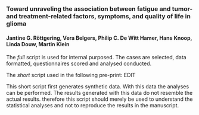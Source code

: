 ###  Toward unraveling the association between fatigue and tumor- and treatment-related factors, symptoms, and quality of life in glioma
#### Jantine G. Röttgering, Vera Belgers, Philip C. De Witt Hamer, Hans Knoop, Linda Douw, Martin Klein

The *full* script is used for internal purposed. The cases are selected, data formatted, questionnaires scored and analysed conducted. 

The *short* script used in the following pre-print: EDIT

This short script first generates synthetic data. With this data the analyses can be performed. The results generated with this data do not resemble the actual results. therefore this script should merely be used to understand the statistical analyses and not to reproduce the results in the manuscript.
